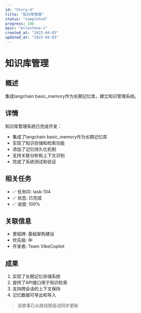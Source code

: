 ```yaml
---
id: "Story-4"
title: "知识库管理"
status: "completed"
progress: 100
epic: "milestone-1"
created_at: "2023-04-03"
updated_at: "2023-04-03"
---
```


# 知识库管理

## 概述

集成langchain basic_memory作为长期记忆库，建立知识管理系统。

## 详情

知识库管理系统已完成开发：

- 集成了langchain basic_memory作为长期记忆库
- 实现了知识存储和检索功能
- 添加了记忆持久化机制
- 支持关联分析和上下文识别
- 完成了系统测试和验证

## 相关任务

- ✅ 任务ID: task-104
- ✅ 状态: 已完成
- ✅ 进度: 100%

## 关联信息

- 里程碑: 基础架构建设
- 优先级: 中
- 开发者: Team VibeCopilot

## 成果

1. 实现了长期记忆存储系统
2. 提供了API接口用于知识检索
3. 支持跨会话的上下文保持
4. 记忆数据可导出和导入

> 该故事已从路线图自动同步更新
